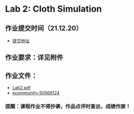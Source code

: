 # Lab 2: Cloth Simulation

## 作业提交时间（21.12.20）
- [提交地址](http://www.smartchair.org/GAMES103)

## 作业要求：详见附件

## 作业文件：
- [Lab2.pdf](./lab2.pdf)
- [ecommunity-50569124](https://community-1252524126.file.myqcloud.com/file/ecommunity-50569124.unitypackage)

### 提醒️：课程作业不得抄袭，作品点评时查出，成绩作废！